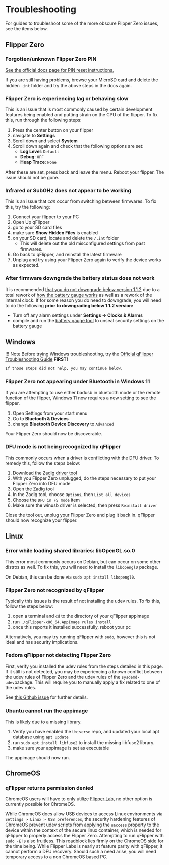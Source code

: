 # Troubleshooting
For guides to troubleshoot some of the more obscure Flipper Zero issues, see the items below.


## Flipper Zero

### Forgotten/unknown Flipper Zero PIN
[See the official docs page for PIN reset instructions.](https://docs.flipper.net/basics/control#c_9ya)

If you are still having problems, browse your MicroSD card and delete the hidden `.int` folder and try the above steps in the docs again. 


### Flipper Zero is experiencing lag or behaving slow
This is an issue that is most commonly caused by certain development features being enabled and putting strain on the CPU of the flipper. 
To fix this, run through the following steps:

1. Press the center button on your flipper
1. navigate to **Settings**
1. Scroll down and select **System**
1. Scroll down again and check that the following options are set:
    - **Log Level**: `Default`
    - **Debug**: `OFF`
    - **Heap Trace**: `None`

After these are set, press back and leave the menu. Reboot your flipper. The issue should not be gone. 

### Infrared or SubGHz does not appear to be working
This is an issue that *can* occur from switching between firmwares. To fix this, try the following:

1. Connect your flipper to your PC
1. Open Up qFlipper
1. go to your SD card files
1. make sure **Show Hidden Files** is enabled
1. on your SD card, locate and delete the `/.int` folder
    - This will delete out the old misconfigured settings from past firmwares.
1. Go back to qFlipper, and reinstall the latest firmware
1. Unplug and try using your Flipper Zero again to verify the device works as expected.

### After firmware downgrade the battery status does not work
It is recommended [that you do not downgrade below version 1.1.2](https://github.com/flipperdevices/flipperzero-firmware/releases/tag/1.1.2) due to a total rework of [how the battery gauge works](https://github.com/flipperdevices/flipperzero-firmware/pull/3912) as well as a rework of the internal clock. If for some reason you do need to downgrade, you will need to do the following **prior to downgrading below 1.1.2 version:**

- Turn off any alarm settings under **Settings -> Clocks & Alarms**
- compile and run the [battery gauge tool](https://github.com/skotopes/flipperzero_gauge_tool) to unseal security settings on the battery gauge


## Windows

!!! Note
    Before trying Windows troubleshooting, try the [Official qFlipper Troubleshooting Guide](https://docs.flipper.net/qFlipper/windows-debug) **FIRST!**
    
    If those steps did not help, you may continue below.

### Flipper Zero not appearing under Bluetooth in Windows 11
If you are attempting to use either badusb in bluetooth mode or the remote function of the flipper, Windows 11 now requires a new setting to see the flipper. 

1. Open Settings from your start menu
1. Go to **Bluetooth & Devices**
1. change **Bluetooth Device Discovery** to `Advanced`

Your Flipper Zero should now be discoverable. 

### DFU mode is not being recognized by qFlipper
This commonly occurs when a driver is conflicting with the DFU driver.
To remedy this, follow the steps below:

1. Download the [Zadig driver tool](https://github.com/pbatard/libwdi/releases/)
1. With you Flipper Zero unplugged, do the steps necessary to put your Flipper Zero into DFU mode
1. Open the Zadig tool
1. In the Zadig tool, choose `Options`, then `List all devices`
1. Choose the `DFU in FS mode` item
1. Make sure the winusb driver is selected, then press `Reinstall driver`

Close the tool out, unplug your Flipper Zero and plug it back in. qFlipper should now recognize your flipper.

## Linux

### Error while loading shared libraries: libOpenGL.so.0
This error most commonly occurs on Debian, but can occur on some other distros as well. 
To fix this, you will need to install the `libopengl0` package.

On Debian, this can be done via `sudo apt install libopengl0`. 


### Flipper Zero not recognized by qFlipper
Typically this issues is the result of not installing the udev rules. To fix this, follow the steps below:

1. open a terminal and `cd` to the directory of your qFlipper appimage
1. run `./qFlipper-x86_64.AppImage rules install `
1. once this reports it installed successfully, reboot your pc

Alternatively, you may try running qFlipper with `sudo`, however this is not ideal and has security implications. 

### Fedora qFlipper not detecting Flipper Zero
First, verify you installed the udev rules from the steps detailed in this page.
If it still is not detected, you may be experiencing a known conflict between the udev rules of Flipper Zero and the udev rules of the `sysdemd-udev`package.
This will require you to manually apply a fix related to one of the udev rules.

See [this Github issue](https://github.com/flipperdevices/qFlipper/issues/154#issuecomment-1371038376) for further details. 

### Ubuntu cannot run the appimage
This is likely due to a missing library. 

1. Verify you have enabled the `Universe` repo, and updated your local apt database using `apt update` 
1. run `sudo apt install libfuse2` to install the missing libfuse2 library. 
1. make sure your appimage is set as executable

The appimage should now run. 

## ChromeOS

### qFlipper returns permission denied
ChromeOS users will have to only utilize [Flipper Lab](https://lab.flipper.net), no other option is currently possible for ChromeOS. 

While ChromeOS does allow USB devices to access Linux environments via `Settings > Linux > USB preferences`, the security hardening features of ChromeOS 
prevent udev scripts from applying the `uaccess` property to the device within the context of the secure linux container, which is needed for qFlipper to properly access the Flipper Zero. Attempting to run qFlipper with `sudo -E` is also fruitless.
This roadblock lies firmly on the ChromeOS side for the time being. While Flipper Labs is nearly at feature parity with qFlipper, it cannot perform a DFU recovery. Should such a need arise, you will need temporary access to a non ChromeOS based PC. 